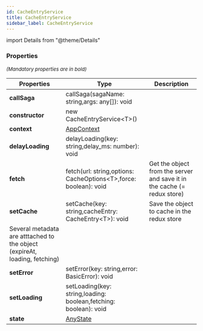 ```yaml
---
id: CacheEntryService
title: CacheEntryService
sidebar_label: CacheEntryService
---
```


import Details from "@theme/Details"




### Properties

<font size="2"><i>(Mandatory properties are in bold)</i></font>

| Properties | Type | Description |
| --------- | ---- | ----------- |
| **callSaga** | callSaga(sagaName: string,args: any[]): void |  |
| **constructor** | new CacheEntryService<T\>() |  |
| **context** | [AppContext](/framework-api/interfaces/AppContext.md) |  |
| **delayLoading** | delayLoading(key: string,delay_ms: number): void |  |
| **fetch** | fetch(url: string,options: CacheOptions<T\>,force: boolean): void | Get the object from the server and save it in the cache (= redux store) |
| **setCache** | setCache(key: string,cacheEntry: CacheEntry<T\>): void | Save the object to cache in the redux store  
Several metadata are atttached to the object (expireAt, loading, fetching) |
| **setError** | setError(key: string,error: BasicError): void |  |
| **setLoading** | setLoading(key: string,loading: boolean,fetching: boolean): void |  |
| **state** | [AnyState](/framework-api/interfaces/AnyState.md) |  |


